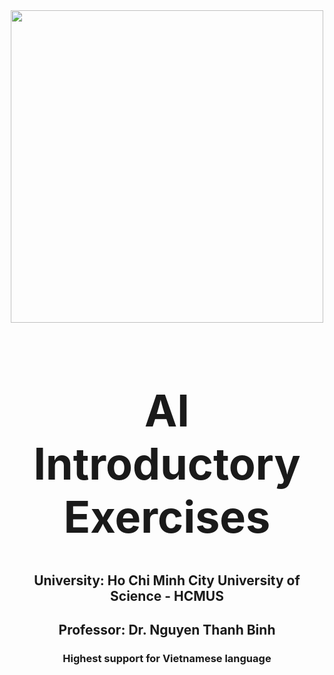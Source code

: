 <center>
  <img src="https://en.hcmus.edu.vn/wp-content/uploads/2023/08/Logo-TA.png" width="500">
</center>
<h1 align="center" style="font-size: 5em;">AI Introductory Exercises</h1>
<h2 align="center">University: Ho Chi Minh City University of Science - HCMUS</h2>
<h2 align="center">Professor: Dr. Nguyen Thanh Binh</h2>
<h3 align="center">Highest support for Vietnamese language</h3>
